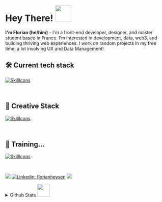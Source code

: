 # Hey There! <img src="https://media.giphy.com/media/VgCDAzcKvsR6OM0uWg/giphy.gif" width="50">
**I'm Florian (he/him)** -  I'm a front-end developer, designer, and master student based in France. I'm interested in development, data, web3, and building thriving web experiences. I work on random projects in my free time, a lot involving UX and Data Management!

## 🛠️ Current tech stack 

[![SkillIcons](https://skillicons.dev/icons?i=js,ts,html,css,tailwind,react,nextjs,github,graphql,postgres,prisma)](https://florianh.dev/techstack)

<br />

## 🎨 Creative Stack
  
[![SkillIcons](https://skillicons.dev/icons?i=ps,ai,pr,ae,figma,blender)](https://florianh.dev/creative)

<br />

## 📂 Training…
  
[![SkillIcons](https://skillicons.dev/icons?i=rust,golang,heroku,cloudflare,workers,gcp,aws,firebase,supabase)](https://florianh.dev/training)

<br />

![](https://dcbadge.vercel.app/api/shield/170526147107356672?style=flat&compact=true)
[![Linkedin: florianheysen](https://img.shields.io/badge/-florianheysen-blue?style=flat-square&logo=Linkedin&logoColor=white&link=https://www.linkedin.com/in/florianheysen/)](https://www.linkedin.com/in/florian-heysen/?locale=en_US)
![](https://komarev.com/ghpvc/?username=heysenflorian&style=flat-square&color=lightgrey)

<details>
  <summary>Github Stats <img src="https://media.giphy.com/media/WUlplcMpOCEmTGBtBW/giphy.gif" width="40"></summary>
  
  <a href="#">![Github stats](https://github-readme-stats.vercel.app/api?username=florianheysen&theme=blueberry&count_private=true&hide_border=true&line_height=20)</a>
  <a href="#">![Top Langs](https://github-readme-stats.vercel.app/api/top-langs/?username=florianheysen&layout=compact&theme=blueberry&count_private=true&hide_border=true)</a>
</details>
